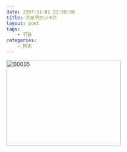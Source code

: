 ```yaml
---
date: 2007-11-01 22:59:00
title: 万圣节的小卡片
layout: post
tags:
    - 节日
categories:
    - 网志
---
```

<a href="http://pic.ztpala.com/wp-content/uploads/2007/11/00005.jpg"><img class="alignnone size-medium wp-image-1126" title="00005" src="http://ztpala.com/wp-content/uploads/2007/11/00005.jpg?w=300" alt="00005" width="300" height="225" /></a>
